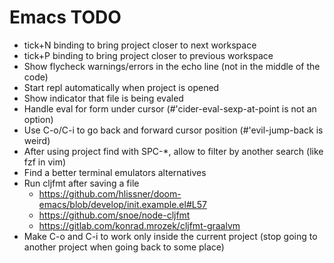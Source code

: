 # Emacs TODO

- tick+N binding to bring project closer to next workspace
- tick+P binding to bring project closer to previous workspace
- Show flycheck warnings/errors in the echo line (not in the middle of the code)
- Start repl automatically when project is opened
- Show indicator that file is being evaled
- Handle eval for form under cursor (#'cider-eval-sexp-at-point is not an option)
- Use C-o/C-i to go back and forward cursor position (#'evil-jump-back is weird)
- After using project find with SPC-*, allow to filter by another search (like fzf in vim)
- Find a better terminal emulators alternatives
- Run cljfmt after saving a file 
  - https://github.com/hlissner/doom-emacs/blob/develop/init.example.el#L57
  - https://github.com/snoe/node-cljfmt
  - https://gitlab.com/konrad.mrozek/cljfmt-graalvm
- Make C-o and C-i to work only inside the current project (stop going to
  another project when going back to some place)
